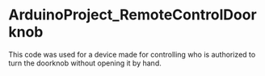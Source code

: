 # ArduinoProject_RemoteControlDoorknob
This code was used for a device made for controlling who is authorized to turn the doorknob without opening it by hand.
